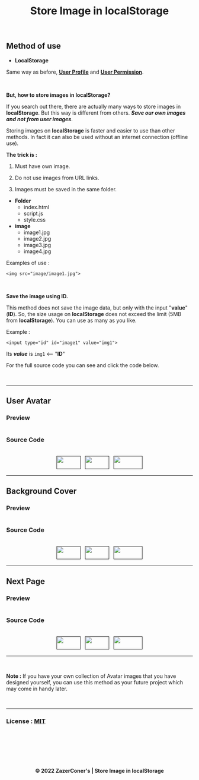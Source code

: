 <h1 align="center">Store Image in localStorage</h1>

<br>

## Method of use

- **LocalStorage**

Same way as before, **[User Profile](https://github.com/ZazerConer/User-Profile-with-Signup-Login)** and **[User Permission](https://github.com/ZazerConer/User-Profile-with-Signup-Login/tree/main/User-Permission)**.

<br>

**But, how to store images in localStorage?**

If you search out there, there are actually many ways to store images in **localStorage**. But this way is different from others. **_Save our own images and not from user images_**.

Storing images on **localStorage** is faster and easier to use than other methods. In fact it can also be used without an internet connection (offline use).

**The trick is :**

1. Must have own image. 

2. Do not use images from URL links. 

3. Images must be saved in the same folder. 

- **Folder**
     - index.html 
     - script.js 
     - style.css 
- **image**
     - image1.jpg 
     - image2.jpg 
     - image3.jpg
     - image4.jpg

Examples of use : 

`<img src="image/image1.jpg">`

<br>

**Save the image using ID.**

This method does not save the image data, but only with the input "**value**" (**ID**). So, the size usage on **localStorage** does not exceed the limit (5MB from **localStorage**). You can use as many as you like.

Example : 

`<input type="id" id="image1" value="img1">` 

Its **_value_** is `img1` <-- "**ID**"

For the full source code you can see and click the code below.

<br>
<hr>

## User Avatar

### Preview

<img src="">

### Source Code

<br>

<div align="center">
<a href="">
<img width="65px" height="35px" src="https://img.shields.io/badge/HTML-orangered"></a>
&nbsp;
<a href="">
<img width="65px" height="35px" src="https://img.shields.io/badge/CSS-dodgerblue"></a>
&nbsp;
<a href="">
<img width="78px" height="35px" src="https://img.shields.io/badge/JavaScript-gold"></a>
</div>

<hr>

## Background Cover

### Preview

<img src="">

### Source Code

<br>

<div align="center">
<a href="">
<img width="65px" height="35px" src="https://img.shields.io/badge/HTML-orangered"></a>
&nbsp;
<a href="">
<img width="65px" height="35px" src="https://img.shields.io/badge/CSS-dodgerblue"></a>
&nbsp;
<a href="">
<img width="78px" height="35px" src="https://img.shields.io/badge/JavaScript-gold"></a>
</div>

<hr>

## Next Page

### Preview

<img src="">

### Source Code

<br>

<div align="center">
<a href="">
<img width="65px" height="35px" src="https://img.shields.io/badge/HTML-orangered"></a>
&nbsp;
<a href="">
<img width="65px" height="35px" src="https://img.shields.io/badge/CSS-dodgerblue"></a>
&nbsp;
<a href="">
<img width="78px" height="35px" src="https://img.shields.io/badge/JavaScript-gold"></a>
</div>

<hr>
<br>

**Note :** If you have your own collection of Avatar images that you have designed yourself, you can use this method as your future project which may come in handy later.

<br>
<hr>

### License : [MIT](https://github.com/ZazerConer/Store-Image-in-localStorage/blob/main/LICENSE)

<br><br><br><br><br>

<div align="center"><strong>© 2022 ZazerConer's | Store Image in localStorage</strong></div>





